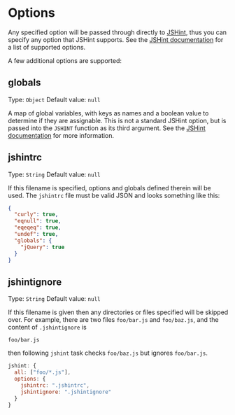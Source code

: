# Options

Any specified option will be passed through directly to [JSHint][], thus you can specify any option that JSHint supports. See the [JSHint documentation][] for a list of supported options.

[JSHint]: http://www.jshint.com/
[JSHint documentation]: http://www.jshint.com/docs/

A few additional options are supported:

## globals
Type: `Object`
Default value: `null`

A map of global variables, with keys as names and a boolean value to determine if they are assignable. This is not a standard JSHint option, but is passed into the `JSHINT` function as its third argument. See the [JSHint documentation][] for more information.

## jshintrc
Type: `String`
Default value: `null`

If this filename is specified, options and globals defined therein will be used. The `jshintrc` file must be valid JSON and looks something like this:

```json
{
  "curly": true,
  "eqnull": true,
  "eqeqeq": true,
  "undef": true,
  "globals": {
    "jQuery": true
  }
}
```

## jshintignore
Type: `String`
Default value: `null`

If this filename is given then any directories or files specified will be skipped over.
For example, there are two files `foo/bar.js` and `foo/baz.js`, and the content of `.jshintignore` is

```
foo/bar.js
```

then following `jshint` task checks `foo/baz.js` but ignores `foo/bar.js`.

```javascript
jshint: {
  all: ["foo/*.js"],
  options: {
    jshintrc: ".jshintrc",
    jshintignore: ".jshintignore"
  }
}
```
